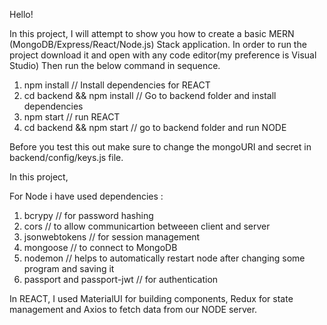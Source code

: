 Hello!

In this project, I will attempt to show you how to create a basic MERN (MongoDB/Express/React/Node.js) Stack application. In order to run the project download it and open with any code editor(my preference is Visual Studio)
Then run the below command in sequence.

1. npm install                 // Install dependencies for REACT
2. cd backend && npm install   // Go to backend folder and install dependencies
3. npm start                   // run REACT 
3. cd backend && npm start     // go to backend folder and run NODE 

 Before you test this out make sure to change the mongoURI and secret in backend/config/keys.js file.
 
 In this project,
 
 For Node i have used dependencies :
 1. bcrypy                     // for password hashing
 2. cors                       // to allow communicartion betweeen client and server
 3. jsonwebtokens              // for session management
 4. mongoose                   // to connect to MongoDB
 5. nodemon                    // helps to automatically restart node after changing some program and saving it
 6. passport and passport-jwt  // for authentication
  
In REACT, I used MaterialUI for building components, Redux for state management and Axios to fetch data from our NODE server.

